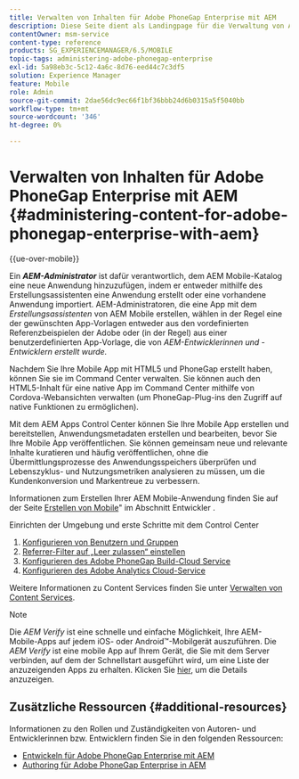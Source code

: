 ```yaml
---
title: Verwalten von Inhalten für Adobe PhoneGap Enterprise mit AEM
description: Diese Seite dient als Landingpage für die Verwaltung von Adobe PhoneGap Enterprise.
contentOwner: msm-service
content-type: reference
products: SG_EXPERIENCEMANAGER/6.5/MOBILE
topic-tags: administering-adobe-phonegap-enterprise
exl-id: 5a98eb3c-5c12-4a6c-8d76-eed44c7c3df5
solution: Experience Manager
feature: Mobile
role: Admin
source-git-commit: 2dae56dc9ec66f1bf36bbb24d6b0315a5f5040bb
workflow-type: tm+mt
source-wordcount: '346'
ht-degree: 0%

---
```


# Verwalten von Inhalten für Adobe PhoneGap Enterprise mit AEM {#administering-content-for-adobe-phonegap-enterprise-with-aem}

{{ue-over-mobile}}

Ein ***AEM-Administrator*** ist dafür verantwortlich, dem AEM Mobile-Katalog eine neue Anwendung hinzuzufügen, indem er entweder mithilfe des Erstellungsassistenten eine Anwendung erstellt oder eine vorhandene Anwendung importiert. AEM-Administratoren, die eine App mit dem *Erstellungsassistenten* von AEM Mobile erstellen, wählen in der Regel eine der gewünschten App-Vorlagen entweder aus den vordefinierten Referenzbeispielen der Adobe oder (in der Regel) aus einer benutzerdefinierten App-Vorlage, die von *AEM-Entwicklerinnen und -Entwicklern erstellt wurde.*

Nachdem Sie Ihre Mobile App mit HTML5 und PhoneGap erstellt haben, können Sie sie im Command Center verwalten. Sie können auch den HTML5-Inhalt für eine native App im Command Center mithilfe von Cordova-Webansichten verwalten (um PhoneGap-Plug-ins den Zugriff auf native Funktionen zu ermöglichen).

Mit dem AEM Apps Control Center können Sie Ihre Mobile App erstellen und bereitstellen, Anwendungsmetadaten erstellen und bearbeiten, bevor Sie Ihre Mobile App veröffentlichen. Sie können gemeinsam neue und relevante Inhalte kuratieren und häufig veröffentlichen, ohne die Übermittlungsprozesse des Anwendungsspeichers überprüfen und Lebenszyklus- und Nutzungsmetriken analysieren zu müssen, um die Kundenkonversion und Markentreue zu verbessern.

Informationen zum Erstellen Ihrer AEM Mobile-Anwendung finden Sie auf der Seite [Erstellen von Mobile &#x200B;](/help/mobile/building-app-mobile-phonegap.md)&quot; im Abschnitt Entwickler .

Einrichten der Umgebung und erste Schritte mit dem Control Center

1. [Konfigurieren von Benutzern und Gruppen](/help/mobile/configure-users-groups.md)
1. [Referrer-Filter auf „Leer zulassen“ einstellen](/help/mobile/setting-referrer-filter-empty.md)
1. [Konfigurieren des Adobe PhoneGap Build-Cloud Service](/help/mobile/configure-phonegap-build-cloud.md)
1. [Konfigurieren des Adobe Analytics Cloud-Service](/help/mobile/configure-adobe-mobile-cloud-service.md)

Weitere Informationen zu Content Services finden Sie unter [Verwalten von Content Services](/help/mobile/developing-content-services.md).

>[!NOTE]
>
>Die *AEM Verify* ist eine schnelle und einfache Möglichkeit, Ihre AEM-Mobile-Apps auf jedem iOS- oder Android™-Mobilgerät auszuführen. Die *AEM Verify* ist eine mobile App auf Ihrem Gerät, die Sie mit dem Server verbinden, auf dem der Schnellstart ausgeführt wird, um eine Liste der anzuzeigenden Apps zu erhalten. Klicken Sie [hier](/help/mobile/phonegap-mobile-quickstart.md), um die Details anzuzeigen.

## Zusätzliche Ressourcen {#additional-resources}

Informationen zu den Rollen und Zuständigkeiten von Autoren- und Entwicklerinnen bzw. Entwicklern finden Sie in den folgenden Ressourcen:

* [Entwickeln für Adobe PhoneGap Enterprise mit AEM](/help/mobile/developing-in-phonegap.md)
* [Authoring für Adobe PhoneGap Enterprise in AEM](/help/mobile/phonegap.md)
